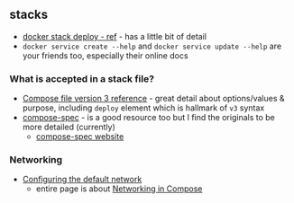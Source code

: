 ## stacks

- [docker stack deploy - ref](https://docs.docker.com/engine/reference/commandline/stack_deploy/) - has a little bit of detail
- `docker service create --help` and `docker service update --help` are your friends too, especially their online docs

### What is accepted in a stack file?

- [Compose file version 3 reference](https://docs.docker.com/compose/compose-file/compose-file-v3/) - great detail about options/values & purpose, including `deploy` element which is hallmark of `v3` syntax
- [compose-spec](https://github.com/compose-spec/compose-spec/blob/master/spec.md) - is a good resource too but I find the originals to be more detailed (currently)
  - [compose-spec website](https://compose-spec.io/)

### Networking

- [Configuring the default network](https://docs.docker.com/compose/networking/#configure-the-default-network)
  - entire page is about [Networking in Compose](https://docs.docker.com/compose/networking/)
